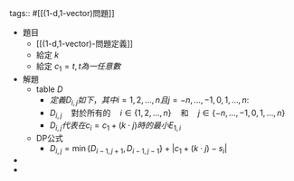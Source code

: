 tags:: #[[(1-d,1-vector)問題]]

- 題目
	- [[(1-d,1-vector)-問題定義]]
	- 給定 $k$
	- 給定 $c_{1}=t,t為一任意數$
- 解題
	- $\text{table }D$
		- $定義D_{i,j}如下，其中i=1,2,\ldots,n且j=-n,\ldots,-1,0,1,\ldots,n:$
		- $D_{i,j}\quad\text{對於所有的}\quad i\in\{1,2,\ldots,n\}\quad\text{和}\quad j\in\{-n,\ldots,-1,0,1,\ldots,n\}$
		- $D_{i,j}代表在c_{i}=c_1+\left(k\cdot j\right)時的最小E_{1,i}$
	- DP公式
		- $D_{i,j}=\min\left\lbrace D_{i-1,j+1},D_{i-1,j-1}\right\rbrace+\lvert c_1+\left(k\cdot j\right)-s_{i}\rvert$
-
-